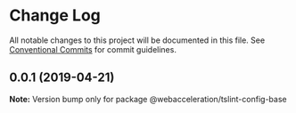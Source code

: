 # Change Log

All notable changes to this project will be documented in this file.
See [Conventional Commits](https://conventionalcommits.org) for commit guidelines.

## 0.0.1 (2019-04-21)

**Note:** Version bump only for package @webacceleration/tslint-config-base
